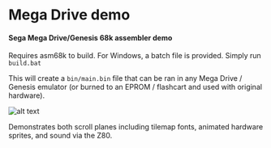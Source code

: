 # **Mega Drive demo**
#### Sega Mega Drive/Genesis 68k assembler demo

Requires asm68k to build. For Windows, a batch file is provided. Simply run ```build.bat```

This will create a ```bin/main.bin``` file that can be ran in any Mega Drive / Genesis emulator (or burned to an EPROM / flashcart and used with original hardware).

![alt text](img/img1.png)

Demonstrates both scroll planes including tilemap fonts, animated hardware sprites, and sound via the Z80.
